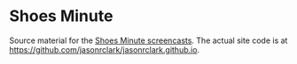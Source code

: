 # Shoes Minute

Source material for the [Shoes Minute screencasts](http://jasonrclark.com/shoes/). The actual site code is at https://github.com/jasonrclark/jasonrclark.github.io.
